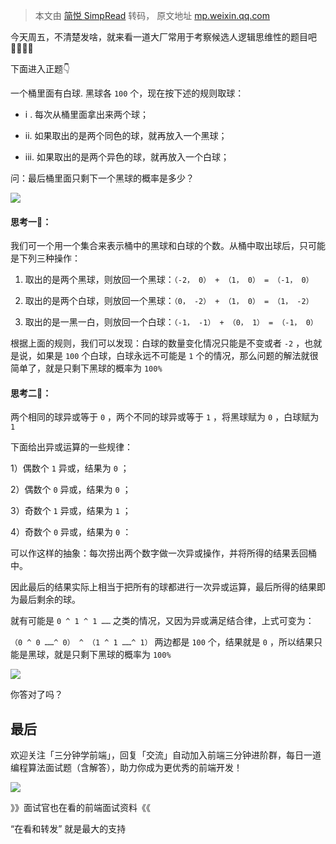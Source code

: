 > 本文由 [简悦 SimpRead](http://ksria.com/simpread/) 转码， 原文地址 [mp.weixin.qq.com](https://mp.weixin.qq.com/s/ClUE-CbF9gN7WySFB1UVMQ)

今天周五，不清楚发啥，就来看一道大厂常用于考察候选人逻辑思维性的题目吧🤦‍♀️🤦‍♂️

下面进入正题👇

一个桶里面有白球. 黑球各 `100` 个，现在按下述的规则取球：

*   i . 每次从桶里面拿出来两个球；
    
*   ii. 如果取出的是两个同色的球，就再放入一个黑球；
    
*   iii. 如果取出的是两个异色的球，就再放入一个白球；
    

问：最后桶里面只剩下一个黑球的概率是多少？

![](https://mmbiz.qpic.cn/mmbiz_png/bwG40XYiaOKmotFVksS3Vx5j4iaK0VTFjGjibVEnlUIA1rSs1l3zE3hIveG6KMMZR8jZGyxFB4b4sDtRjdAS2Uh7A/640?wx_fmt=png)

#### 思考一🤔：  

我们可一个用一个集合来表示桶中的黑球和白球的个数。从桶中取出球后，只可能是下列三种操作：

1.  取出的是两个黑球，则放回一个黑球：`（-2， 0） + （1， 0） = （-1， 0）`
    
2.  取出的是两个白球，则放回一个黑球：`（0， -2） + （1， 0） = （1， -2）`
    
3.  取出的是一黑一白，则放回一个白球：`（-1， -1） + （0， 1） = （-1， 0）`
    

根据上面的规则，我们可以发现：白球的数量变化情况只能是不变或者 `-2` ，也就是说，如果是 `100` 个白球，白球永远不可能是 `1` 个的情况，那么问题的解法就很简单了，就是只剩下黑球的概率为 `100%`

#### 思考二🤔：

两个相同的球异或等于 `0` ，两个不同的球异或等于 `1` ，将黑球赋为 `0` ，白球赋为 `1`

下面给出异或运算的一些规律：

1）偶数个 `1` 异或，结果为 `0` ；

2）偶数个 `0` 异或，结果为 `0` ；

3）奇数个 `1` 异或，结果为 `1` ；

4）奇数个 `0` 异或，结果为 `0` ：

可以作这样的抽象：每次捞出两个数字做一次异或操作，并将所得的结果丢回桶中。

因此最后的结果实际上相当于把所有的球都进行一次异或运算，最后所得的结果即为最后剩余的球。

就有可能是 `0 ^ 1 ^ 1 ……` 之类的情况，又因为异或满足结合律，上式可变为：

`（0 ^ 0 ……^ 0） ^ （1 ^ 1 ……^ 1）` 两边都是 `100` 个，结果就是 `0` ，所以结果只能是黑球，就是只剩下黑球的概率为 `100%`

![](https://mmbiz.qpic.cn/mmbiz_jpg/bwG40XYiaOKmotFVksS3Vx5j4iaK0VTFjGRmKzIbQCcUibKctBszw8Aqo9WATRMa46HrMtp57zm0n5ZeE5095GX4g/640?wx_fmt=jpeg)

你答对了吗？

最后
--

欢迎关注「三分钟学前端」，回复「交流」自动加入前端三分钟进阶群，每日一道编程算法面试题（含解答），助力你成为更优秀的前端开发！

![](https://mmbiz.qpic.cn/mmbiz_gif/bwG40XYiaOKmibEL4rxRMd1XEbhsGicGUHAkkLAic8NcbuXRibfqgHian9Ckl9dbRPzP72SoHTe9qDqzhWYRSJT2DQUg/640?wx_fmt=gif)

》》面试官也在看的前端面试资料《《

“在看和转发” 就是最大的支持